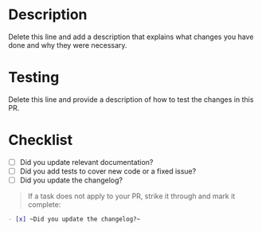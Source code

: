 <!-- markdownlint-disable-file MD025 -->

# Description

Delete this line and add a description that explains what changes you have done
and why they were necessary.

# Testing

Delete this line and provide a description of how to test the changes in this
PR.

# Checklist

- [ ] Did you update relevant documentation?
- [ ] Did you add tests to cover new code or a fixed issue?
- [ ] Did you update the changelog?

> If a task does not apply to your PR, strike it through and mark it complete:

```md
- [x] ~Did you update the changelog?~
```
